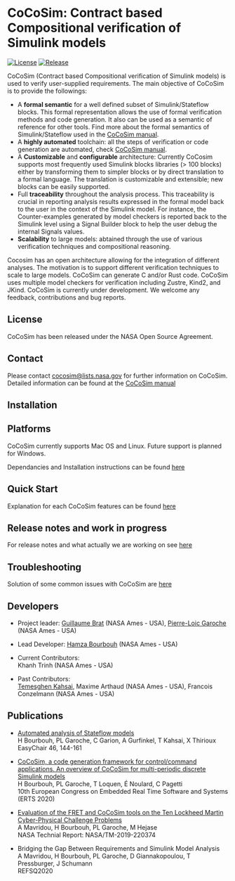 **CoCoSim: Contract based Compositional verification of Simulink models**
=====================================================================

[![License](https://img.shields.io/badge/license-NOSA%201.3-blue.svg)](LICENSE.pdf)
[![Release](https://img.shields.io/badge/release-v1.1-orange.svg)](https://github.com/NASA-SW-VnV/CoCoSim/releases/)

CoCoSim (Contract based Compositional verification of Simulink models) is used to verify user-supplied requirements. The main objective of CoCoSim is to provide the followings:

* A **formal semantic** for a well defined subset of Simulink/Stateflow blocks. This formal representation allows the use of formal verification methods and code generation. It also can be used as a semantic of reference for other tools. Find more about the formal semantics of Simulink/Stateflow used in the [CoCoSim manual](doc/cocosim_user_manual.pdf).
* A **highly automated** toolchain: all the steps of verification or code generation are automated, check [CoCoSim manual](doc/cocosim_user_manual.pdf).
* A **Customizable** and **configurable** architecture: Currently CoCosim supports most frequently used Simulink blocks libraries (> 100 blocks) either by transforming them to simpler blocks or by direct translation to a formal language. The translation is customizable and extensible; new blocks can be easily supported.
* Full **traceability** throughout the analysis process. This traceability is crucial in reporting analysis results expressed in the formal model back to the user in the context of the Simulink model. For instance, the Counter-examples generated by model checkers is reported back to the Simulink level using a Signal Builder block to help the user debug the internal Signals values.
* **Scalability** to large models: abtained through the use of various verification techniques and compositional reasoning.

Cocosim has an open architecture allowing for the integration of different analyses.  The motivation is to support different verification techniques to scale to large models.  CoCoSim can generate C and/or Rust code. CoCoSim uses multiple model checkers for verification including Zustre, Kind2, and JKind. CoCoSim is currently under development. We welcome any feedback, contributions and bug reports.



**License**
-------

CoCoSim has been released under the NASA Open Source Agreement.

**Contact**
-------

Please contact cocosim@lists.nasa.gov for further information on CoCoSim. Detailed information can be found at the [CoCoSim manual](doc/cocosim_user_manual.pdf)

**Installation**
---------------

Platforms
---------
CoCoSim currently supports Mac OS and Linux. Future support is planned for Windows.

Dependancies and Installation instructions can be found [here](INSTALL.md)

**Quick Start**
-------------------

Explanation for each CoCoSim features can be found [here](doc/EXAMPLES.md)


**Release notes and work in progress**
-------------

For release notes and what actually we are working on see [here](RELEASE_NOTES.md)

**Troubleshooting**
-------------------

Solution of some common issues with CoCoSim are [here](doc/TROUBLESHOOTING.md)


## **Developers**

* Project leader: [Guillaume Brat](https://ti.arc.nasa.gov/profile/brat/) (NASA Ames - USA), [Pierre-Loic Garoche](https://ti.arc.nasa.gov/profile/garoche/) (NASA Ames - USA)
* Lead Developer: [Hamza Bourbouh](https://ti.arc.nasa.gov/profile/bourbouh/) (NASA Ames - USA)

* Current Contributors: \
Khanh Trinh (NASA Ames - USA)

* Past Contributors: \
[Temesghen Kahsai](http://www.lememta.info/), Maxime Arthaud (NASA Ames - USA), Francois Conzelmann (NASA Ames - USA)


**Publications**
------------

* [Automated analysis of Stateflow models](https://oatao.univ-toulouse.fr/22654/1/bourbouh_22654.pdf)\
H Bourbouh, PL Garoche, C Garion, A Gurfinkel, T Kahsai, X Thirioux\
EasyChair 46, 144-161

* [CoCoSim, a code generation framework for control/command applications. An overview of CoCoSim for multi-periodic discrete Simulink models](https://hal.archives-ouvertes.fr/hal-02441334/document)\
H Bourbouh, PL Garoche, T Loquen, É Noulard, C Pagetti\
10th European Congress on Embedded Real Time Software and Systems (ERTS 2020)

* [Evaluation of the FRET and CoCoSim tools on the Ten Lockheed Martin Cyber-Physical Challenge Problems](http://www.garoche.net/publication/nasatm-2019-220374/nasatm-2019-220374.pdf)\
A Mavridou, H Bourbouh, PL Garoche, M Hejase\
NASA Technial Report: NASA/TM-2019-220374

* Bridging the Gap Between Requirements and Simulink Model Analysis\
A Mavridou, H Bourbouh, PL Garoche, D Giannakopoulou, T Pressburger, J Schumann\
REFSQ2020
